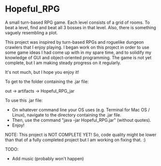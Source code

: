 # Hopeful_RPG
A small turn-based RPG game.
Each level consists of a grid of rooms. To beat a level, find and beat all 3 bosses in that level.
Also, there is something vaguely resembling a plot.

This project was inspired by turn-based RPGs and roguelike dungeon crawlers that I enjoy playing. 
I began work on this project in order to use some game ideas I had come up with in my spare time, and to solidify my knowledge of GUI and object-oriented programming.
The game is not yet complete, but I am making steady progress on it regularly.

It's not much, but I hope you enjoy it!

To get to the folder containing the .jar file:

out -> artifacts -> Hopeful_RPG_jar

To use this .jar file:

- On whatever command line your OS uses (e.g. Terminal for Mac OS / Linux), navigate to the directory containing the .jar file.
- Then, use the command "java -jar Hopeful_RPG.jar" (without quotes).
- Enjoy!

NOTE: This project is NOT COMPLETE YET! So, code quality might be lower than that of a fully completed project but I am working on fixing that. :)

TODO:

- Add music (probably won't happen)


